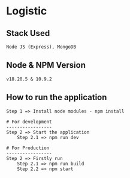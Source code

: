 # Logistic

## Stack Used
```
Node JS (Express), MongoDB
```

## Node & NPM Version
```
v18.20.5 & 10.9.2
```

## How to run the application
```
Step 1 => Install node modules - npm install

# For development
-----------------
Step 2 => Start the application
    Step 2.1 => npm run dev

# For Production
-----------------
Step 2 => Firstly run
    Step 2.1 => npm run build 
    Step 2.2 => npm start
```
